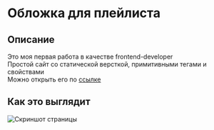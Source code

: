 # Обложка для плейлиста #
## Описание ## 
Это моя первая работа в качестве frontend-developer<br/>
Простой сайт со статической версткой, примитивными тегами и свойствами<br/>
Можно открыть его по <a href="https://hosh1de.github.io/playlist_cover/" target="_blank">ссылке</a>
## Как это выглядит ##
![Скриншот страницы](https://i.ibb.co/0B91Xs4/2023-01-30-04-26-31.png)
